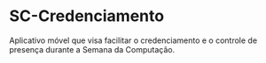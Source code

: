 # SC-Credenciamento
Aplicativo móvel que visa facilitar o credenciamento e o controle de presença durante a Semana da Computação.
